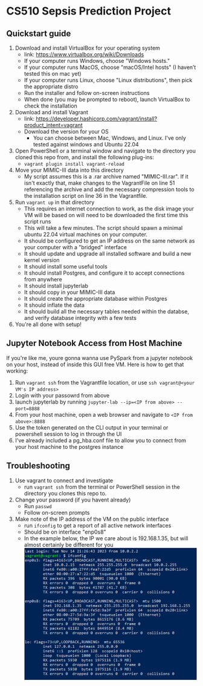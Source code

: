 # CS510 Sepsis Prediction Project
## Quickstart guide

1. Download and install VirtualBox for your operating system
    - link: https://www.virtualbox.org/wiki/Downloads
    - If your computer runs Windows, choose "Windows hosts."
    - If your computer runs MacOS, choose "macOS/Intel hosts" (I haven’t tested this on mac yet)
    - If your computer runs Linux, choose "Linux distributions", then pick the appropriate distro
    - Run the installer and follow on-screen instructions
    - When done (you may be prompted to reboot), launch VirtualBox to check the installation
2. Download and install Vagrant
    - link: https://developer.hashicorp.com/vagrant/install?product_intent=vagrant
    - Download the version for your OS
        - You can choose between Mac, Windows, and Linux. I've only tested against windows and Ubuntu 22.04
3. Open PowerShell or a terminal window and navigate to the directory you cloned this repo from, and install the following plug-ins:
    - `vagrant plugin install vagrant-reload`
4. Move your MIMIC-III data into this directory
    - My script assumes this is a .rar archive named "MIMIC-III.rar". If it isn't exactly that, make changes to the VagrantFile on line 51 referencing the archive and add the necessary compression tools to the installation script on line 36 in the Vagrantfile.
5. Run `vagrant up` in that directory
    - This requires an internet connection to work, as the disk image your VM will be based on will need to be downloaded the first time this script runs
    - This will take a few minutes. The script should spawn a minimal ubuntu 22.04 virtual machines on your computer. 
    - It should be configured to get an IP address on the same network as your computer with a "bridged" interface
    - It should update and upgrade all installed software and build a new kernel version
    - It should install some useful tools
    - It should install Postgres, and configure it to accept connections from anywhere
    - It should install jupyterlab
    - It should copy in your MIMIC-III data
    - It should create the appropriate database within Postgres
    - It should inflate the data
    - It should build all the necessary tables needed within the databse, and verify database integrity with a few tests
6. You're all done with setup!

## Jupyter Notebook Access from Host Machine

If you're like me, youre gonna wanna use PySpark from a jupyter notebook on your host, instead of inside this GUI free VM. Here is how to get that working:

1. Run `vagrant ssh` from the Vagrantfile location, or use `ssh vagrant@<your VM's IP address>`
2. Login with your passowrd from above
3. launch jupyterlab by running `jupyter-lab --ip=<IP from above> --port=8888`
4. From your host machine, open a web browser and navigate to `<IP from above>:8888`
5. Use the token generated on the CLI output in your terminal or powershell session to log in through the UI
6. I've already included a pg_hba.conf file to allow you to connect from your host machine to the postgres instance

## Troubleshooting
1. Use vagrant to connect and investigate
    - run `vagrant ssh` from the terminal or PowerShell session in the directory you clones this repo to.
2. Change your password (if you havent already)
    - Run `passwd` 
    - Follow on-screen prompts
3. Make note of the IP address of the VM on the public interface
    - run `ifconfig` to get a report of all active network interfaces
    - Should be on interface "enp0s8"
    - In the example below, the IP we care about is 192.168.1.35, but will almost certainly be different for you
![alt text](network_interfaces.PNG)







